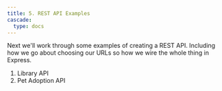 ```yaml
---
title: 5. REST API Examples
cascade:
  type: docs
---
```


Next we'll work through some examples of creating a REST API. Including how we go about choosing our URLs so how we wire the whole thing in Express.
1. Library API
1. Pet Adoption API